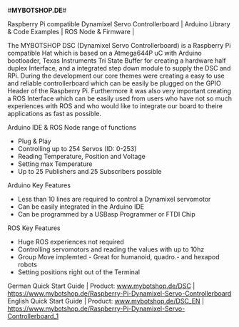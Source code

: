 #****************************************MYBOTSHOP.DE****************************************#

Raspberry Pi compatible Dynamixel Servo Controllerboard | Arduino Library &amp; Code Examples | ROS Node &amp; Firmware |

The MYBOTSHOP DSC (Dynamixel Servo Controllerboard) is a Raspberry Pi compatible Hat which is based on a Atmega644P uC with Arduino bootloader, Texas Instruments Tri State Buffer for creating a hardware half duplex Interface, and a integrated step down module to supply the DSC and RPi.
During the development our core themes were creating a easy to use and reliable controllerboard which can be easily be plugged on the GPIO Header of the Raspberry Pi. Furthermore it was also very important creating a ROS Interface which can be easily used from users who have not so much experiences with ROS and who would like to integrate our board to theire applications as fast as possible.


Arduino IDE & ROS Node range of functions

* Plug & Play
* Controlling up to 254 Servos (ID: 0-253)
* Reading Temperature, Position and Voltage
* Setting max Temperature
* Up to 25 Publishers and 25 Subscribers possible

Arduino Key Features

* Less than 10 lines are required to control a Dynamixel servomotor
* Can be easily integrated in the Arduino IDE
* Can be programmed by a USBasp Programmer or FTDI Chip

ROS Key Features

* Huge ROS experiences not required
* Controlling servomotors and reading the values with up to 10hz
* Group Move implemted - Great for humanoid, quadro.- and hexapod robots
* Setting positions right out of the Terminal



German Quick Start Guide | Product: www.mybotshop.de/DSC | https://www.mybotshop.de/Raspberry-Pi-Dynamixel-Servo-Controllerboard
English Quick Start Guide | Product: www.mybotshop.de/DSC_EN | https://www.mybotshop.de/Raspberry-Pi-Dynamixel-Servo-Controllerboard_1


